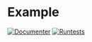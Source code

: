 # Example
[![Documenter](https://github.com/Francososa/Example.jl/actions/workflows/Documenter.yml/badge.svg)](https://github.com/Francososa/Example.jl/actions/workflows/Documenter.yml)
[![Runtests](https://github.com/Francososa/Example.jl/actions/workflows/Runtests.yml/badge.svg)](https://github.com/Francososa/Example.jl/actions/workflows/Runtests.yml)
